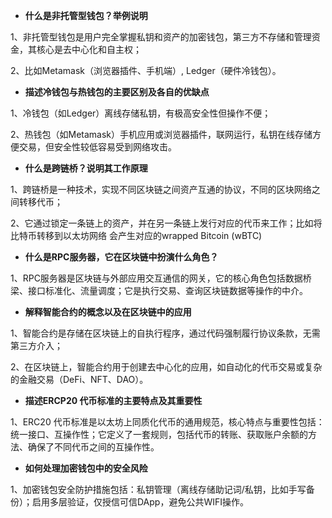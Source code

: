 - **什么是非托管型钱包？举例说明**

1、非托管型钱包是用户完全掌握私钥和资产的加密钱包，第三方不存储和管理资金，其核心是去中心化和自主权；

2、比如Metamask（浏览器插件、手机端）, Ledger（硬件冷钱包）。

- **描述冷钱包与热钱包的主要区别及各自的优缺点**

1、冷钱包（如Ledger）离线存储私钥，有极高安全性但操作不便；

2、热钱包（如Metamask）手机应用或浏览器插件，联网运行，私钥在线存储方便交易，但安全性较低容易受到网络攻击。

- **什么是跨链桥？说明其工作原理**

1、跨链桥是一种技术，实现不同区块链之间资产互通的协议，不同的区块网络之间转移代币；

2、它通过锁定一条链上的资产，并在另一条链上发行对应的代币来工作；比如将比特币转移到以太坊网络 会产生对应的wrapped Bitcoin (wBTC)

- **什么是RPC服务器，它在区块链中扮演什么角色？**

1、RPC服务器是区块链与外部应用交互通信的网关，它的核心角色包括数据桥梁、接口标准化、流量调度；它是执行交易、查询区块链数据等操作的中介。

- **解释智能合约的概念以及在区块链中的应用**

1、智能合约是存储在区块链上的自执行程序，通过代码强制履行协议条款，无需第三方介入；

2、在区块链上，智能合约用于创建去中心化的应用，如自动化的代币交易或复杂的金融交易（DeFi、NFT、DAO）。

- **描述ERCP20 代币标准的主要特点及其重要性**

1、ERC20 代币标准是以太坊上同质化代币的通用规范，核心特点与重要性包括：统一接口、互操作性；它定义了一套规则，包括代币的转账、获取账户余额的方法、确保了不同代币之间的互操作性。

- **如何处理加密钱包中的安全风险**

1、加密钱包安全防护措施包括：私钥管理（离线存储助记词/私钥，比如手写备份）；启用多层验证，仅授信可信DApp，避免公共WIFI操作。
